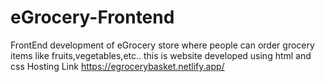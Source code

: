 # eGrocery-Frontend
FrontEnd development of eGrocery store where people can order grocery items like fruits,vegetables,etc..
this is website developed using html and css
Hosting Link
https://egrocerybasket.netlify.app/
